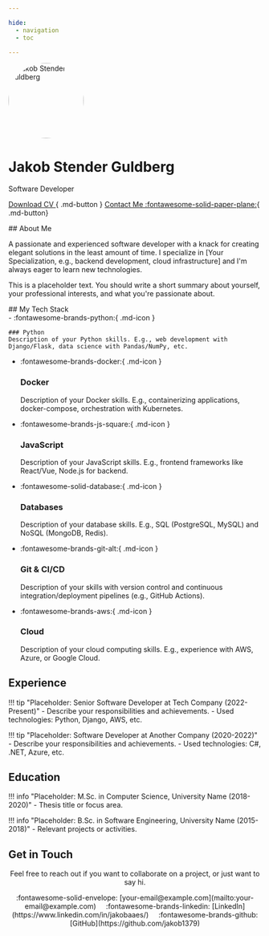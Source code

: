 ```yaml
---

hide:
  - navigation
  - toc

---
```


<div class="hero" markdown>
  <img src="https://github.com/jakob1379.png" alt="Jakob Stender Guldberg" style="width: 150px; height: 150px; border-radius: 50%;">

# Jakob Stender Guldberg #

  <p class="hero-subtitle">Software Developer</p>

  [Download CV ](assets/Jakob_Stender_Gulderg_CV.pdf){ .md-button }
  [Contact Me :fontawesome-solid-paper-plane:](mailto:jakob1379+jgalabs@gmail.com){ .md-button}
</div>

<div class="section" markdown>
## About Me

A passionate and experienced software developer with a knack for creating elegant solutions in the least amount of time. I specialize in [Your Specialization, e.g., backend development, cloud infrastructure] and I'm always eager to learn new technologies.

This is a placeholder text. You should write a short summary about yourself, your professional interests, and what you're passionate about.
</div>

<div class="section" markdown>
## My Tech Stack

<div class="grid cards" markdown>
-   :fontawesome-brands-python:{ .md-icon }

    ### Python
    Description of your Python skills. E.g., web development with Django/Flask, data science with Pandas/NumPy, etc.

- :fontawesome-brands-docker:{ .md-icon }

    ### Docker

    Description of your Docker skills. E.g., containerizing applications, docker-compose, orchestration with Kubernetes.

- :fontawesome-brands-js-square:{ .md-icon }

    ### JavaScript

    Description of your JavaScript skills. E.g., frontend frameworks like React/Vue, Node.js for backend.

- :fontawesome-solid-database:{ .md-icon }

    ### Databases

    Description of your database skills. E.g., SQL (PostgreSQL, MySQL) and NoSQL (MongoDB, Redis).

- :fontawesome-brands-git-alt:{ .md-icon }

    ### Git & CI/CD

    Description of your skills with version control and continuous integration/deployment pipelines (e.g., GitHub Actions).

- :fontawesome-brands-aws:{ .md-icon }

    ### Cloud

    Description of your cloud computing skills. E.g., experience with AWS, Azure, or Google Cloud.

</div>
</div>

<div class="section" markdown>
<h2 class="section-title">Experience</h2>

!!! tip "Placeholder: Senior Software Developer at Tech Company (2022-Present)"
    - Describe your responsibilities and achievements.
    - Used technologies: Python, Django, AWS, etc.

!!! tip "Placeholder: Software Developer at Another Company (2020-2022)"
    - Describe your responsibilities and achievements.
    - Used technologies: C#, .NET, Azure, etc.

</div>

<div class="section" markdown>
<h2 class="section-title">Education</h2>

!!! info "Placeholder: M.Sc. in Computer Science, University Name (2018-2020)"
    - Thesis title or focus area.

!!! info "Placeholder: B.Sc. in Software Engineering, University Name (2015-2018)"
    - Relevant projects or activities.

</div>

<div id="contact" class="section" markdown>
<h2 class="section-title">Get in Touch</h2>

<div style="text-align: center;">
<p>
  Feel free to reach out if you want to collaborate on a project, or just want to say hi.
</p>
<p>
  :fontawesome-solid-envelope: [your-email@example.com](mailto:your-email@example.com) &nbsp;&nbsp;&nbsp;
  :fontawesome-brands-linkedin: [LinkedIn](https://www.linkedin.com/in/jakobaaes/) &nbsp;&nbsp;&nbsp;
  :fontawesome-brands-github: [GitHub](https://github.com/jakob1379)
</p>
</div>
</div>
